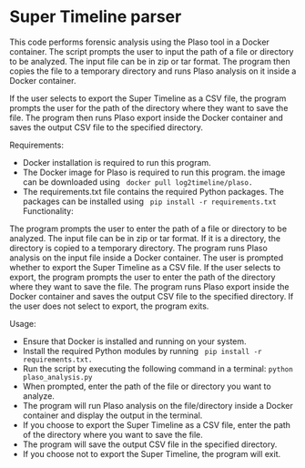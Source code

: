 # Super Timeline parser

This code performs forensic analysis using the Plaso tool in a Docker container. The script prompts the user to input the path of a file or directory to be analyzed. The input file can be in zip or tar format. The program then copies the file to a temporary directory and runs Plaso analysis on it inside a Docker container.

If the user selects to export the Super Timeline as a CSV file, the program prompts the user for the path of the directory where they want to save the file. The program then runs Plaso export inside the Docker container and saves the output CSV file to the specified directory.

Requirements:

- Docker installation is required to run this program.
- The Docker image for Plaso is required to run this program. the image can be downloaded using ``` docker pull log2timeline/plaso.```
- The requirements.txt file contains the required Python packages. The packages can be installed using ``` pip install -r requirements.txt```
Functionality:

The program prompts the user to enter the path of a file or directory to be analyzed.
The input file can be in zip or tar format. If it is a directory, the directory is copied to a temporary directory.
The program runs Plaso analysis on the input file inside a Docker container.
The user is prompted whether to export the Super Timeline as a CSV file.
If the user selects to export, the program prompts the user to enter the path of the directory where they want to save the file.
The program runs Plaso export inside the Docker container and saves the output CSV file to the specified directory.
If the user does not select to export, the program exits.

Usage:

- Ensure that Docker is installed and running on your system.
- Install the required Python modules by running ``` pip install -r requirements.txt.```
- Run the script by executing the following command in a terminal: ``` python plaso_analysis.py ```
- When prompted, enter the path of the file or directory you want to analyze.
- The program will run Plaso analysis on the file/directory inside a Docker container and display the output in the terminal.
- If you choose to export the Super Timeline as a CSV file, enter the path of the directory where you want to save the file.
- The program will save the output CSV file in the specified directory.
- If you choose not to export the Super Timeline, the program will exit.